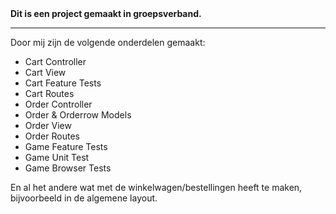 <b>
    Dit is een project gemaakt in groepsverband.
</b>
<hr>
<p>
Door mij zijn de volgende onderdelen gemaakt:
</p>
<ul>
    <li>Cart Controller</li>
    <li>Cart View</li>
    <li>Cart Feature Tests</li>
    <li>Cart Routes</li>
    <li>Order Controller</li>
    <li>Order & Orderrow Models</li>
    <li>Order View</li>
    <li>Order Routes</li>
    <li>Game Feature Tests</li>
    <li>Game Unit Test</li>
    <li>Game Browser Tests</li>
</ul>
<p>En al het andere wat met de winkelwagen/bestellingen heeft te maken, 
bijvoorbeeld in de algemene layout.</p>

